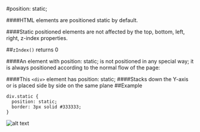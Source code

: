 #position: static;

####HTML elements are positioned static by default.

####Static positioned elements are not affected by the top, bottom, left, right, z-index properties.

##`zIndex()` returns 0

####An element with position: static; is not positioned in any special way; it is always positioned according to the normal flow of the page:

####This `<div>` element has position: static;
####Stacks down the Y-axis or is placed side by side on the same plane
##Example

```
div.static {
  position: static;
  border: 3px solid #333333;
}
```
![alt text](https://css-tricks.com/wp-content/csstricks-uploads/absolute-inside-relative2.png)
